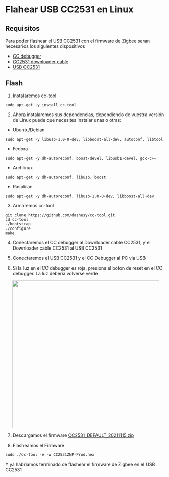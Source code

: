 # Flahear USB CC2531 en Linux

## Requisitos

Para poder flashear el USB CC2531 con el firmware de Zigbee seran necesarios los siguientes dispositivos

* <a href="https://es.aliexpress.com/item/32901173622.html?UTABTest=aliabtest276336_383090&_randl_currency=EUR&_randl_shipto=ES&src=google&src=google&albch=shopping&acnt=439-079-4345&slnk=&plac=&mtctp=&albbt=Google_7_shopping&gclsrc=aw.ds&albagn=888888&ds_e_adid=438858099973&ds_e_matchtype=&ds_e_device=c&ds_e_network=u&ds_e_product_group_id=1484120113634&ds_e_product_id=es32901173622&ds_e_product_merchant_id=109107377&ds_e_product_country=ES&ds_e_product_language=es&ds_e_product_channel=online&ds_e_product_store_id=&ds_url_v=2&albcp=10191226472&albag=102259630056&isSmbAutoCall=false&needSmbHouyi=false&gclid=CjwKCAjw14uVBhBEEiwAaufYxzRudGknJfh8MnM6RO0_wqhjWlePU8dZQAJzVhSGku82Kst_OQoyhxoCK1cQAvD_BwE&aff_fcid=c4f473919d134ef3a3cc92d2d17aae9f-1654888026402-05147-UneMJZVf&aff_fsk=UneMJZVf&aff_platform=aaf&sk=UneMJZVf&aff_trace_key=c4f473919d134ef3a3cc92d2d17aae9f-1654888026402-05147-UneMJZVf&terminal_id=c3651ce96daa41c999f247c9baf4fcbf&OLP=1082700408_f_group0&o_s_id=1082700408&afSmartRedirect=y" target="_blank" rel="noopener noreferrer" title="***Please middle click on mouse to open in new tab***&#013Github Markdown does not support opening new pages (github.com/mojombo/github-flavored-markdown/issues/28)">CC debugger</a>
* <a href="https://es.aliexpress.com/item/1005003636069198.html?UTABTest=aliabtest276336_383090&_randl_currency=EUR&_randl_shipto=ES&src=google&src=google&albch=shopping&acnt=439-079-4345&slnk=&plac=&mtctp=&albbt=Google_7_shopping&gclsrc=aw.ds&albagn=888888&ds_e_adid=597275634909&ds_e_matchtype=&ds_e_device=c&ds_e_network=u&ds_e_product_group_id=296715514933&ds_e_product_id=es1005003636069198&ds_e_product_merchant_id=431200790&ds_e_product_country=ES&ds_e_product_language=es&ds_e_product_channel=online&ds_e_product_store_id=&ds_url_v=2&albcp=17223524136&albag=139444314471&isSmbAutoCall=false&needSmbHouyi=false&gclid=CjwKCAjw14uVBhBEEiwAaufYx5OvFZ_XjKJpl_BuU0KFowhvEDVmXICuN7EiAGLga2vKkaqfYyngyRoCsBAQAvD_BwE&aff_fcid=d051342413cd480397fce1eab26a955f-1654888957535-09173-UneMJZVf&aff_fsk=UneMJZVf&aff_platform=aaf&sk=UneMJZVf&aff_trace_key=d051342413cd480397fce1eab26a955f-1654888957535-09173-UneMJZVf&terminal_id=c3651ce96daa41c999f247c9baf4fcbf&OLP=1082700408_f_group0&o_s_id=1082700408&afSmartRedirect=y" target="_blank" rel="noopener noreferrer" title="***Please middle click on mouse to open in new tab***&#013Github Markdown does not support opening new pages (github.com/mojombo/github-flavored-markdown/issues/28)">CC2531 downloader cable</a>
* <a href="https://es.aliexpress.com/item/1005003636069198.html?UTABTest=aliabtest276336_383090&_randl_currency=EUR&_randl_shipto=ES&src=google&src=google&albch=shopping&acnt=439-079-4345&slnk=&plac=&mtctp=&albbt=Google_7_shopping&gclsrc=aw.ds&albagn=888888&ds_e_adid=597275634909&ds_e_matchtype=&ds_e_device=c&ds_e_network=u&ds_e_product_group_id=296715514933&ds_e_product_id=es1005003636069198&ds_e_product_merchant_id=431200790&ds_e_product_country=ES&ds_e_product_language=es&ds_e_product_channel=online&ds_e_product_store_id=&ds_url_v=2&albcp=17223524136&albag=139444314471&isSmbAutoCall=false&needSmbHouyi=false&gclid=CjwKCAjw14uVBhBEEiwAaufYx5OvFZ_XjKJpl_BuU0KFowhvEDVmXICuN7EiAGLga2vKkaqfYyngyRoCsBAQAvD_BwE&aff_fcid=d051342413cd480397fce1eab26a955f-1654888957535-09173-UneMJZVf&aff_fsk=UneMJZVf&aff_platform=aaf&sk=UneMJZVf&aff_trace_key=d051342413cd480397fce1eab26a955f-1654888957535-09173-UneMJZVf&terminal_id=c3651ce96daa41c999f247c9baf4fcbf&OLP=1082700408_f_group0&o_s_id=1082700408&afSmartRedirect=y" target="_blank" rel="noopener noreferrer" title="***Please middle click on mouse to open in new tab***&#013Github Markdown does not support opening new pages (github.com/mojombo/github-flavored-markdown/issues/28)">USB CC2531</a>

## Flash

1. Instalaremos cc-tool
~~~
sudo apt-get -y install cc-tool
~~~

2. Ahora instalaremos sus dependencias, dependiendo de vuestra versión de Linux puede que necesites instalar unas o otras:
  * Ubuntu/Debian
  ~~~
  sudo apt-get -y libusb-1.0-0-dev, libboost-all-dev, autoconf, libtool
  ~~~
  * Fedora
  ~~~
  sudo apt-get -y dh-autoreconf, boost-devel, libusb1-devel, gcc-c++
  ~~~
  * Archlinux
  ~~~
  sudo apt-get -y dh-autoreconf, libusb, boost
  ~~~
  * Raspbian
  ~~~
  sudo apt-get -y dh-autoreconf, libusb-1.0-0-dev, libboost-all-dev
  ~~~
  
3. Armaremos cc-tool
~~~
git clone https://github.com/dashesy/cc-tool.git
cd cc-tool
./bootstrap
./configure
make
~~~

4. Conectaremos el CC debugger al Downloader cable CC2531, y el Downloader cable CC2531 al USB CC2531

5. Conectaremos el USB CC2531 y el CC Debugger al PC via USB

6. Si la luz en el CC debugger es roja, presiona el boton de reset en el CC debugger. La luz deberia volverse verde
<p align="center">
  <img width="460" src="https://www.zigbee2mqtt.io/assets/img/connected.843d662a.jpg">
</p>

7. Descargamos el firmware <a href="https://github.com/Koenkk/Z-Stack-firmware/raw/master/coordinator/Z-Stack_Home_1.2/bin/default/CC2531_DEFAULT_20211115.zip" target="_blank" >CC2531_DEFAULT_20211115.zip</a>

8. Flasheamos el Firmware
~~~
sudo ./cc-tool -e -w CC2531ZNP-Prod.hex
~~~

Y ya habriamos terminado de flashear el firmware de Zigbee en el USB CC2531

